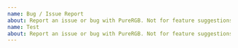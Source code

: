 ```yaml
---
name: Bug / Issue Report
about: Report an issue or bug with PureRGB. Not for feature suggestions or questions.
name: Test
about: Report an issue or bug with PureRGB. Not for feature suggestions or questions.
---
```

